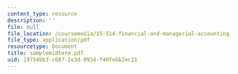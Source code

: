 ```yaml
---
content_type: resource
description: ''
file: null
file_location: /coursemedia/15-514-financial-and-managerial-accounting-summer-2003/19734bb3c6872e3d0934f40febb2ec21_samplemidterm.pdf
file_type: application/pdf
resourcetype: Document
title: samplemidterm.pdf
uid: 19734bb3-c687-2e3d-0934-f40febb2ec21
---
```

